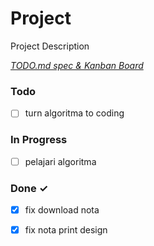 # Project

Project Description

<em>[TODO.md spec & Kanban Board](https://bit.ly/3fCwKfM)</em>

### Todo

- [ ] turn algoritma to coding  

### In Progress

- [ ] pelajari algoritma  

### Done ✓

- [x] fix download nota  
- [x] fix nota print design  

